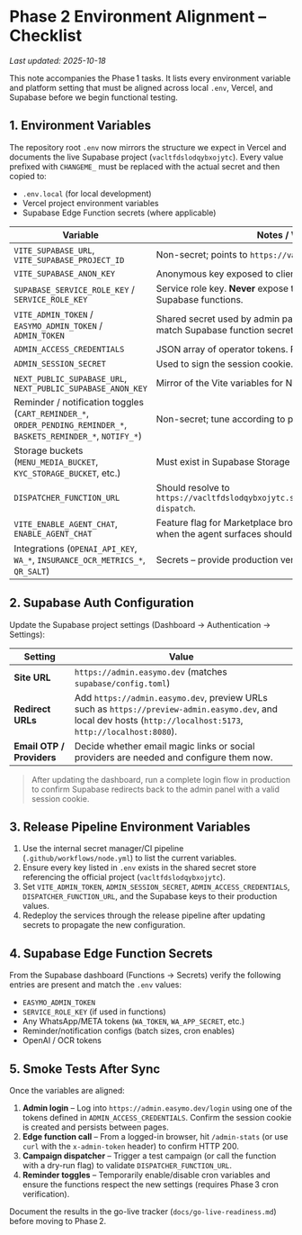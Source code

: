 # Phase 2 Environment Alignment – Checklist

_Last updated: 2025-10-18_

This note accompanies the Phase 1 tasks. It lists every environment variable and platform setting that must be aligned across local `.env`, Vercel, and Supabase before we begin functional testing.

## 1. Environment Variables

The repository root `.env` now mirrors the structure we expect in Vercel and
documents the live Supabase project (`vacltfdslodqybxojytc`). Every value
prefixed with `CHANGEME_` must be replaced with the actual secret and then
copied to:

- `.env.local` (for local development)  
- Vercel project environment variables  
- Supabase Edge Function secrets (where applicable)

| Variable | Notes / Where Used |
| --- | --- |
| `VITE_SUPABASE_URL`, `VITE_SUPABASE_PROJECT_ID` | Non-secret; points to `https://vacltfdslodqybxojytc.supabase.co`. |
| `VITE_SUPABASE_ANON_KEY` | Anonymous key exposed to client. |
| `SUPABASE_SERVICE_ROLE_KEY` / `SERVICE_ROLE_KEY` | Service role key. **Never** expose to browsers. Only Vercel functions / Supabase functions. |
| `VITE_ADMIN_TOKEN` / `EASYMO_ADMIN_TOKEN` / `ADMIN_TOKEN` | Shared secret used by admin panel to call edge functions. Must match Supabase function secret `EASYMO_ADMIN_TOKEN`. |
| `ADMIN_ACCESS_CREDENTIALS` | JSON array of operator tokens. Required for admin login. |
| `ADMIN_SESSION_SECRET` | Used to sign the session cookie. |
| `NEXT_PUBLIC_SUPABASE_URL`, `NEXT_PUBLIC_SUPABASE_ANON_KEY` | Mirror of the Vite variables for Next.js compatibility. |
| Reminder / notification toggles (`CART_REMINDER_*`, `ORDER_PENDING_REMINDER_*`, `BASKETS_REMINDER_*`, `NOTIFY_*`) | Non-secret; tune according to production requirements. |
| Storage buckets (`MENU_MEDIA_BUCKET`, `KYC_STORAGE_BUCKET`, etc.) | Must exist in Supabase Storage or pages will fail. |
| `DISPATCHER_FUNCTION_URL` | Should resolve to `https://vacltfdslodqybxojytc.supabase.co/functions/v1/campaign-dispatch`. |
| `VITE_ENABLE_AGENT_CHAT`, `ENABLE_AGENT_CHAT` | Feature flag for Marketplace broker/support chat previews. Enable when the agent surfaces should be visible. |
| Integrations (`OPENAI_API_KEY`, `WA_*`, `INSURANCE_OCR_METRICS_*`, `QR_SALT`) | Secrets – provide production versions. |

## 2. Supabase Auth Configuration

Update the Supabase project settings (Dashboard → Authentication → Settings):

| Setting | Value |
| --- | --- |
| **Site URL** | `https://admin.easymo.dev` (matches `supabase/config.toml`) |
| **Redirect URLs** | Add `https://admin.easymo.dev`, preview URLs such as `https://preview-admin.easymo.dev`, and local dev hosts (`http://localhost:5173`, `http://localhost:8080`). |
| **Email OTP / Providers** | Decide whether email magic links or social providers are needed and configure them now. |

> After updating the dashboard, run a complete login flow in production to confirm Supabase redirects back to the admin panel with a valid session cookie.

## 3. Release Pipeline Environment Variables

1. Use the internal secret manager/CI pipeline (`.github/workflows/node.yml`) to list the current variables.  
2. Ensure every key listed in `.env` exists in the shared secret store referencing the official project (`vacltfdslodqybxojytc`).  
3. Set `VITE_ADMIN_TOKEN`, `ADMIN_SESSION_SECRET`, `ADMIN_ACCESS_CREDENTIALS`, `DISPATCHER_FUNCTION_URL`, and the Supabase keys to their production values.  
4. Redeploy the services through the release pipeline after updating secrets to propagate the new configuration.

## 4. Supabase Edge Function Secrets

From the Supabase dashboard (Functions → Secrets) verify the following entries are present and match the `.env` values:

- `EASYMO_ADMIN_TOKEN`  
- `SERVICE_ROLE_KEY` (if used in functions)  
- Any WhatsApp/META tokens (`WA_TOKEN`, `WA_APP_SECRET`, etc.)  
- Reminder/notification configs (batch sizes, cron enables)  
- OpenAI / OCR tokens

## 5. Smoke Tests After Sync

Once the variables are aligned:

1. **Admin login** – Log into `https://admin.easymo.dev/login` using one of the tokens defined in `ADMIN_ACCESS_CREDENTIALS`. Confirm the session cookie is created and persists between pages.  
2. **Edge function call** – From a logged-in browser, hit `/admin-stats` (or use `curl` with the `x-admin-token` header) to confirm HTTP 200.  
3. **Campaign dispatcher** – Trigger a test campaign (or call the function with a dry-run flag) to validate `DISPATCHER_FUNCTION_URL`.  
4. **Reminder toggles** – Temporarily enable/disable cron variables and ensure the functions respect the new settings (requires Phase 3 cron verification).

Document the results in the go-live tracker (`docs/go-live-readiness.md`) before moving to Phase 2.
